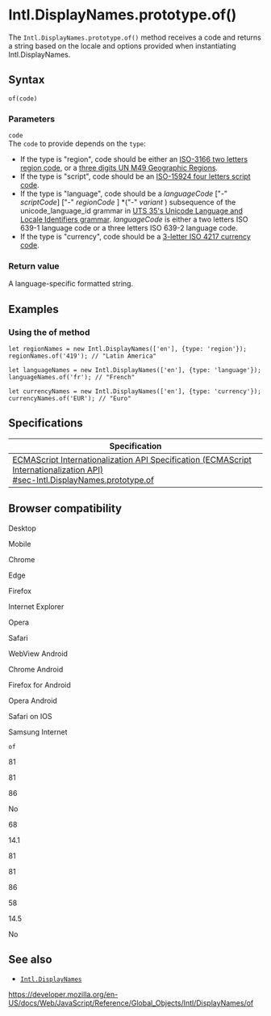 Intl.DisplayNames.prototype.of()
================================

The `Intl.DisplayNames.prototype.of()` method receives a code and returns a string based on the locale and options provided when instantiating Intl.DisplayNames.

Syntax
------

    of(code)

### Parameters

`code`  
The `code` to provide depends on the `type`:

-   If the type is "region", code should be either an [ISO-3166 two letters region code](https://www.iso.org/iso-3166-country-codes.html), or a [three digits UN M49 Geographic Regions](https://unstats.un.org/unsd/methodology/m49/).
-   If the type is "script", code should be an [ISO-15924 four letters script code](https://unicode.org/iso15924/iso15924-codes.html).
-   If the type is "language", code should be a *languageCode* \["-" *scriptCode*\] \["-" *regionCode* \] \*("-" *variant* ) subsequence of the unicode\_language\_id grammar in [UTS 35's Unicode Language and Locale Identifiers grammar](https://unicode.org/reports/tr35/#Unicode_language_identifier). *languageCode* is either a two letters ISO 639-1 language code or a three letters ISO 639-2 language code.
-   If the type is "currency", code should be a [3-letter ISO 4217 currency code](https://www.iso.org/iso-4217-currency-codes.html).

### Return value

A language-specific formatted string.

Examples
--------

### Using the of method

    let regionNames = new Intl.DisplayNames(['en'], {type: 'region'});
    regionNames.of('419'); // "Latin America"

    let languageNames = new Intl.DisplayNames(['en'], {type: 'language'});
    languageNames.of('fr'); // "French"

    let currencyNames = new Intl.DisplayNames(['en'], {type: 'currency'});
    currencyNames.of('EUR'); // "Euro"

Specifications
--------------

<table><thead><tr class="header"><th>Specification</th></tr></thead><tbody><tr class="odd"><td><a href="https://tc39.es/ecma402/#sec-Intl.DisplayNames.prototype.of">ECMAScript Internationalization API Specification (ECMAScript Internationalization API)<br />
<span class="small">#sec-Intl.DisplayNames.prototype.of</span></a></td></tr></tbody></table>

Browser compatibility
---------------------

Desktop

Mobile

Chrome

Edge

Firefox

Internet Explorer

Opera

Safari

WebView Android

Chrome Android

Firefox for Android

Opera Android

Safari on IOS

Samsung Internet

`of`

81

81

86

No

68

14.1

81

81

86

58

14.5

No

See also
--------

-   [`Intl.DisplayNames`](../displaynames)

<a href="https://developer.mozilla.org/en-US/docs/Web/JavaScript/Reference/Global_Objects/Intl/DisplayNames/of" class="_attribution-link">https://developer.mozilla.org/en-US/docs/Web/JavaScript/Reference/Global_Objects/Intl/DisplayNames/of</a>
